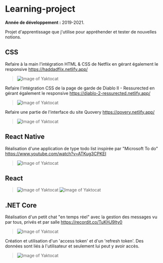 # Learning-project
**Année de développement :** 2019-2021.</br>

Projet d'apprentissage que j'utilise pour appréhender et tester de nouvelles notions.

## CSS
Refaire à la main l'intégration HTML & CSS de Netflix en gérant également le responsive https://haddadflix.netlify.app/
> ![Image of Yaktocat](https://imgur.com/dvHJHsH.png)

Refaire l'intégration CSS de la page de garde de Diablo II - Ressurected en gérant également le responsive https://diablo-2-ressurected.netlify.app/
> ![Image of Yaktocat](https://imgur.com/iXUhd05.png)

Refaire une partie de l'interface du site Quovery https://qovery.netlify.app/
> ![Image of Yaktocat](https://imgur.com/MpqP7md.png)

## React Native
Réalisation d'une application de type todo list inspirée par "Microsoft To do" https://www.youtube.com/watch?v=ATKug3CPKEI
> ![Image of Yaktocat](https://imgur.com/EP8DPJ0.png)

## React
> ![Image of Yaktocat](https://imgur.com/eFOEUeD.png)
> ![Image of Yaktocat](https://imgur.com/LzmaDEu.png)

## .NET Core
Réalisation d'un petit chat "en temps réel" avec la gestion des messages vu par tous, privés et par salle https://recordit.co/TuKHJ9lty0
> ![Image of Yaktocat](https://imgur.com/Dwu2Z6U.png)

Création et utilisation d'un 'access token' et d'un 'refresh token'.
Des données sont liés à l'utilisateur et seulement lui peut y avoir accès.
> ![Image of Yaktocat](https://imgur.com/lc4QtcZ.png)
